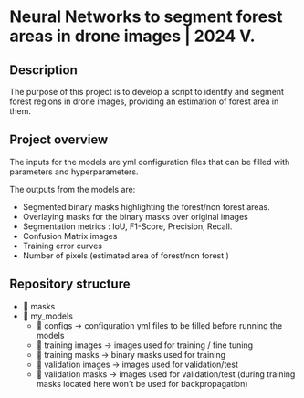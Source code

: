 # Neural Networks to segment forest areas in drone images | 2024 V.

## Description

The purpose of this project is to develop a script to identify and segment forest regions in drone images, providing an estimation of forest area in them.

## Project overview

The inputs for the models are yml configuration files that can be filled with parameters and hyperparameters.

The outputs from the models are: 

- Segmented binary masks highlighting the forest/non forest areas.
- Overlaying masks for the binary masks over original images
- Segmentation metrics : IoU, F1-Score, Precision, Recall.
- Confusion Matrix images
- Training error curves
- Number of pixels (estimated area of forest/non forest )

## Repository structure

- :file_folder: masks 
- :file_folder: my_models
  - :file_folder: configs -> configuration yml files to be filled before running the models
  - :file_folder: training images -> images used for training / fine tuning
  - :file_folder: training masks -> binary masks used for training 
  - :file_folder: validation images -> images used for validation/test 
  - :file_folder: validation masks -> images used for validation/test (during training masks located here won't be used for backpropagation)
